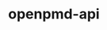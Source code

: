 ---
title: "openpmd-api"
layout: cache
categories: [package, v0.23.0]
meta: {"versions": ["0.16.0"], "compilers": ["cce@=15.0.1", "gcc@=11.1.0", "gcc@=11.4.0", "gcc@=9.4.0", "oneapi@=2024.2.1"], "oss": ["rhel8", "ubuntu20.04", "ubuntu22.04"], "platforms": ["linux"], "targets": ["neoverse_v1", "neoverse_v2", "ppc64le", "x86_64_v3", "zen4"], "stacks": ["data-vis-sdk", "e4s", "e4s-cray-rhel", "e4s-neoverse-v2", "e4s-neoverse_v1", "e4s-oneapi", "e4s-power", "e4s-rocm-external", "root"], "num_specs": 18, "num_specs_by_stack": {"e4s-cray-rhel": 1, "root": 18, "e4s-power": 2, "data-vis-sdk": 1, "e4s-neoverse_v1": 3, "e4s-neoverse-v2": 2, "e4s-rocm-external": 1, "e4s": 5, "e4s-oneapi": 3}}
spec_details: [{"hash": "axrja4vspx5t7sqfroax2ay3xmsprzdm", "compiler": "cce@=15.0.1", "versions": ["0.16.0"], "os": "rhel8", "platform": "linux", "target": "zen4", "variants": ["+adios2", "build_system=cmake", "build_type=Release", "generator=make", "+hdf5", "~ipo", "+mpi", "patches=e49fe79", "~python", "+shared"], "stacks": ["e4s-cray-rhel", "root"], "size": "-", "tarball": "https://binaries.spack.io/v0.23.0/build_cache/linux-rhel8-zen4/cce-15.0.1/openpmd-api-0.16.0/linux-rhel8-zen4-cce-15.0.1-openpmd-api-0.16.0-axrja4vspx5t7sqfroax2ay3xmsprzdm.spack"}, {"hash": "2nefedpwnr6rfwdvpfcalovtgsl6dipo", "compiler": "gcc@=9.4.0", "versions": ["0.16.0"], "os": "ubuntu20.04", "platform": "linux", "target": "ppc64le", "variants": ["+adios2", "build_system=cmake", "build_type=Release", "generator=make", "+hdf5", "~ipo", "+mpi", "patches=e49fe79", "~python", "+shared"], "stacks": ["e4s-power", "root"], "size": "-", "tarball": "https://binaries.spack.io/v0.23.0/build_cache/linux-ubuntu20.04-ppc64le/gcc-9.4.0/openpmd-api-0.16.0/linux-ubuntu20.04-ppc64le-gcc-9.4.0-openpmd-api-0.16.0-2nefedpwnr6rfwdvpfcalovtgsl6dipo.spack"}, {"hash": "jkbexzz2dcmmlm7j7ulspbattwxkltzr", "compiler": "gcc@=9.4.0", "versions": ["0.16.0"], "os": "ubuntu20.04", "platform": "linux", "target": "ppc64le", "variants": ["+adios2", "build_system=cmake", "build_type=Release", "generator=make", "+hdf5", "~ipo", "+mpi", "patches=e49fe79", "~python", "+shared"], "stacks": ["e4s-power", "root"], "size": "-", "tarball": "https://binaries.spack.io/v0.23.0/build_cache/linux-ubuntu20.04-ppc64le/gcc-9.4.0/openpmd-api-0.16.0/linux-ubuntu20.04-ppc64le-gcc-9.4.0-openpmd-api-0.16.0-jkbexzz2dcmmlm7j7ulspbattwxkltzr.spack"}, {"hash": "svuat22avtdk6gjzo6lqrrkfvbpaqfzd", "compiler": "gcc@=11.1.0", "versions": ["0.16.0"], "os": "ubuntu20.04", "platform": "linux", "target": "x86_64_v3", "variants": ["+adios2", "build_system=cmake", "build_type=Release", "generator=make", "+hdf5", "~ipo", "+mpi", "patches=e49fe79", "+python", "+shared"], "stacks": ["root", "data-vis-sdk"], "size": "-", "tarball": "https://binaries.spack.io/v0.23.0/build_cache/linux-ubuntu20.04-x86_64_v3/gcc-11.1.0/openpmd-api-0.16.0/linux-ubuntu20.04-x86_64_v3-gcc-11.1.0-openpmd-api-0.16.0-svuat22avtdk6gjzo6lqrrkfvbpaqfzd.spack"}, {"hash": "haydcqigzqwpr7n6an65stdbe4wj2smb", "compiler": "gcc@=11.4.0", "versions": ["0.16.0"], "os": "ubuntu22.04", "platform": "linux", "target": "neoverse_v1", "variants": ["+adios2", "build_system=cmake", "build_type=Release", "generator=make", "+hdf5", "~ipo", "+mpi", "patches=e49fe79", "+python", "+shared"], "stacks": ["root", "e4s-neoverse_v1"], "size": "-", "tarball": "https://binaries.spack.io/v0.23.0/build_cache/linux-ubuntu22.04-neoverse_v1/gcc-11.4.0/openpmd-api-0.16.0/linux-ubuntu22.04-neoverse_v1-gcc-11.4.0-openpmd-api-0.16.0-haydcqigzqwpr7n6an65stdbe4wj2smb.spack"}, {"hash": "aq2onysa2w2owgjruer3gdnpwr23xk6r", "compiler": "gcc@=11.4.0", "versions": ["0.16.0"], "os": "ubuntu22.04", "platform": "linux", "target": "neoverse_v1", "variants": ["+adios2", "build_system=cmake", "build_type=Release", "generator=make", "+hdf5", "~ipo", "+mpi", "patches=e49fe79", "~python", "+shared"], "stacks": ["root", "e4s-neoverse_v1"], "size": "-", "tarball": "https://binaries.spack.io/v0.23.0/build_cache/linux-ubuntu22.04-neoverse_v1/gcc-11.4.0/openpmd-api-0.16.0/linux-ubuntu22.04-neoverse_v1-gcc-11.4.0-openpmd-api-0.16.0-aq2onysa2w2owgjruer3gdnpwr23xk6r.spack"}, {"hash": "gapycngbs7l3kpeofxttshoh2xd2lcrx", "compiler": "gcc@=11.4.0", "versions": ["0.16.0"], "os": "ubuntu22.04", "platform": "linux", "target": "neoverse_v1", "variants": ["+adios2", "build_system=cmake", "build_type=Release", "generator=make", "+hdf5", "~ipo", "+mpi", "patches=e49fe79", "~python", "+shared"], "stacks": ["root", "e4s-neoverse_v1"], "size": "-", "tarball": "https://binaries.spack.io/v0.23.0/build_cache/linux-ubuntu22.04-neoverse_v1/gcc-11.4.0/openpmd-api-0.16.0/linux-ubuntu22.04-neoverse_v1-gcc-11.4.0-openpmd-api-0.16.0-gapycngbs7l3kpeofxttshoh2xd2lcrx.spack"}, {"hash": "2ppqzf5copgifaaoi6wg2ox5wnkv2eo6", "compiler": "gcc@=11.4.0", "versions": ["0.16.0"], "os": "ubuntu22.04", "platform": "linux", "target": "neoverse_v2", "variants": ["+adios2", "build_system=cmake", "build_type=Release", "generator=make", "+hdf5", "~ipo", "+mpi", "patches=e49fe79", "~python", "+shared"], "stacks": ["root", "e4s-neoverse-v2"], "size": "-", "tarball": "https://binaries.spack.io/v0.23.0/build_cache/linux-ubuntu22.04-neoverse_v2/gcc-11.4.0/openpmd-api-0.16.0/linux-ubuntu22.04-neoverse_v2-gcc-11.4.0-openpmd-api-0.16.0-2ppqzf5copgifaaoi6wg2ox5wnkv2eo6.spack"}, {"hash": "qxmwatf3wgqc5hi5jr7va4ngishrx74x", "compiler": "gcc@=11.4.0", "versions": ["0.16.0"], "os": "ubuntu22.04", "platform": "linux", "target": "neoverse_v2", "variants": ["+adios2", "build_system=cmake", "build_type=Release", "generator=make", "+hdf5", "~ipo", "+mpi", "patches=e49fe79", "~python", "+shared"], "stacks": ["root", "e4s-neoverse-v2"], "size": "-", "tarball": "https://binaries.spack.io/v0.23.0/build_cache/linux-ubuntu22.04-neoverse_v2/gcc-11.4.0/openpmd-api-0.16.0/linux-ubuntu22.04-neoverse_v2-gcc-11.4.0-openpmd-api-0.16.0-qxmwatf3wgqc5hi5jr7va4ngishrx74x.spack"}, {"hash": "jmuuyyraylhluknde732khphttvrfn5w", "compiler": "gcc@=11.4.0", "versions": ["0.16.0"], "os": "ubuntu22.04", "platform": "linux", "target": "x86_64_v3", "variants": ["+adios2", "build_system=cmake", "build_type=Release", "generator=make", "+hdf5", "~ipo", "+mpi", "patches=e49fe79", "+python", "+shared"], "stacks": ["root", "e4s-rocm-external"], "size": "-", "tarball": "https://binaries.spack.io/v0.23.0/build_cache/linux-ubuntu22.04-x86_64_v3/gcc-11.4.0/openpmd-api-0.16.0/linux-ubuntu22.04-x86_64_v3-gcc-11.4.0-openpmd-api-0.16.0-jmuuyyraylhluknde732khphttvrfn5w.spack"}, {"hash": "sbgx53ujvzgrdqknqrdxhv5iw6taxgpd", "compiler": "gcc@=11.4.0", "versions": ["0.16.0"], "os": "ubuntu22.04", "platform": "linux", "target": "x86_64_v3", "variants": ["+adios2", "build_system=cmake", "build_type=Release", "generator=make", "+hdf5", "~ipo", "+mpi", "patches=e49fe79", "+python", "+shared"], "stacks": ["e4s", "root"], "size": "-", "tarball": "https://binaries.spack.io/v0.23.0/build_cache/linux-ubuntu22.04-x86_64_v3/gcc-11.4.0/openpmd-api-0.16.0/linux-ubuntu22.04-x86_64_v3-gcc-11.4.0-openpmd-api-0.16.0-sbgx53ujvzgrdqknqrdxhv5iw6taxgpd.spack"}, {"hash": "yroqwjnyv4o3l7qpqpmuavve5umrgxqp", "compiler": "gcc@=11.4.0", "versions": ["0.16.0"], "os": "ubuntu22.04", "platform": "linux", "target": "x86_64_v3", "variants": ["+adios2", "build_system=cmake", "build_type=Release", "generator=make", "+hdf5", "~ipo", "+mpi", "patches=e49fe79", "+python", "+shared"], "stacks": ["e4s", "root"], "size": "-", "tarball": "https://binaries.spack.io/v0.23.0/build_cache/linux-ubuntu22.04-x86_64_v3/gcc-11.4.0/openpmd-api-0.16.0/linux-ubuntu22.04-x86_64_v3-gcc-11.4.0-openpmd-api-0.16.0-yroqwjnyv4o3l7qpqpmuavve5umrgxqp.spack"}, {"hash": "3ptogpedz7rgr4il2rqxytp5oatvyyrg", "compiler": "gcc@=11.4.0", "versions": ["0.16.0"], "os": "ubuntu22.04", "platform": "linux", "target": "x86_64_v3", "variants": ["+adios2", "build_system=cmake", "build_type=Release", "generator=make", "+hdf5", "~ipo", "+mpi", "patches=e49fe79", "+python", "+shared"], "stacks": ["e4s", "root"], "size": "-", "tarball": "https://binaries.spack.io/v0.23.0/build_cache/linux-ubuntu22.04-x86_64_v3/gcc-11.4.0/openpmd-api-0.16.0/linux-ubuntu22.04-x86_64_v3-gcc-11.4.0-openpmd-api-0.16.0-3ptogpedz7rgr4il2rqxytp5oatvyyrg.spack"}, {"hash": "au2o7ibiykimrrfshj4j522xbdb3s3w3", "compiler": "gcc@=11.4.0", "versions": ["0.16.0"], "os": "ubuntu22.04", "platform": "linux", "target": "x86_64_v3", "variants": ["+adios2", "build_system=cmake", "build_type=Release", "generator=make", "+hdf5", "~ipo", "+mpi", "patches=e49fe79", "~python", "+shared"], "stacks": ["e4s", "root"], "size": "-", "tarball": "https://binaries.spack.io/v0.23.0/build_cache/linux-ubuntu22.04-x86_64_v3/gcc-11.4.0/openpmd-api-0.16.0/linux-ubuntu22.04-x86_64_v3-gcc-11.4.0-openpmd-api-0.16.0-au2o7ibiykimrrfshj4j522xbdb3s3w3.spack"}, {"hash": "xcts3tq6lbpj2tqxqbu3gtj5pp3h6vbi", "compiler": "gcc@=11.4.0", "versions": ["0.16.0"], "os": "ubuntu22.04", "platform": "linux", "target": "x86_64_v3", "variants": ["+adios2", "build_system=cmake", "build_type=Release", "generator=make", "+hdf5", "~ipo", "+mpi", "patches=e49fe79", "~python", "+shared"], "stacks": ["e4s", "root"], "size": "-", "tarball": "https://binaries.spack.io/v0.23.0/build_cache/linux-ubuntu22.04-x86_64_v3/gcc-11.4.0/openpmd-api-0.16.0/linux-ubuntu22.04-x86_64_v3-gcc-11.4.0-openpmd-api-0.16.0-xcts3tq6lbpj2tqxqbu3gtj5pp3h6vbi.spack"}, {"hash": "sfp3h3uwcaygcxhr4cmkgtdtrzrt5265", "compiler": "oneapi@=2024.2.1", "versions": ["0.16.0"], "os": "ubuntu22.04", "platform": "linux", "target": "x86_64_v3", "variants": ["+adios2", "build_system=cmake", "build_type=Release", "generator=make", "+hdf5", "~ipo", "+mpi", "patches=e49fe79", "+python", "+shared"], "stacks": ["e4s-oneapi", "root"], "size": "-", "tarball": "https://binaries.spack.io/v0.23.0/build_cache/linux-ubuntu22.04-x86_64_v3/oneapi-2024.2.1/openpmd-api-0.16.0/linux-ubuntu22.04-x86_64_v3-oneapi-2024.2.1-openpmd-api-0.16.0-sfp3h3uwcaygcxhr4cmkgtdtrzrt5265.spack"}, {"hash": "2cjekesfvmbfijdnbjwrhpltwo6ccdex", "compiler": "oneapi@=2024.2.1", "versions": ["0.16.0"], "os": "ubuntu22.04", "platform": "linux", "target": "x86_64_v3", "variants": ["+adios2", "build_system=cmake", "build_type=Release", "generator=make", "+hdf5", "~ipo", "+mpi", "patches=e49fe79", "~python", "+shared"], "stacks": ["e4s-oneapi", "root"], "size": "-", "tarball": "https://binaries.spack.io/v0.23.0/build_cache/linux-ubuntu22.04-x86_64_v3/oneapi-2024.2.1/openpmd-api-0.16.0/linux-ubuntu22.04-x86_64_v3-oneapi-2024.2.1-openpmd-api-0.16.0-2cjekesfvmbfijdnbjwrhpltwo6ccdex.spack"}, {"hash": "mo7auotfr42ljtcglatqhrfpblern6mj", "compiler": "oneapi@=2024.2.1", "versions": ["0.16.0"], "os": "ubuntu22.04", "platform": "linux", "target": "x86_64_v3", "variants": ["+adios2", "build_system=cmake", "build_type=Release", "generator=make", "+hdf5", "~ipo", "+mpi", "patches=e49fe79", "~python", "+shared"], "stacks": ["e4s-oneapi", "root"], "size": "-", "tarball": "https://binaries.spack.io/v0.23.0/build_cache/linux-ubuntu22.04-x86_64_v3/oneapi-2024.2.1/openpmd-api-0.16.0/linux-ubuntu22.04-x86_64_v3-oneapi-2024.2.1-openpmd-api-0.16.0-mo7auotfr42ljtcglatqhrfpblern6mj.spack"}]
---